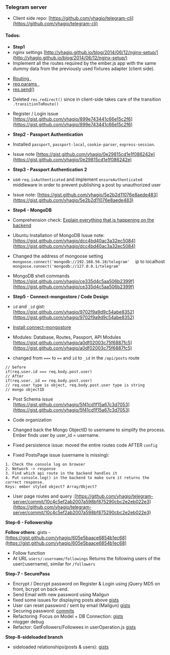### Telegram server

* Client side repo: [https://github.com/yhagio/telegram-cli](https://github.com/yhagio/telegram-cli)

#### Todos:
* **Step1**
* nginx settings [http://yhagio.github.io/blog/2014/06/12/nginx-setup/](http://yhagio.github.io/blog/2014/06/12/nginx-setup/)
* Implement all the routes required by the ember.js app with the same dummy data from the previously used fixtures adapter (client side). 
- [Routing ](http://expressjs.com/4x/api.html#app.VERB), 
- [req.params ](http://expressjs.com/4x/api.html#req.params), 
- [res.send()](http://expressjs.com/4x/api.html#res.send)

* Deleted `res.redirect()` since in client-side takes care of the transition `.transitionToRoute()`

* Register / Login issue [https://gist.github.com/yhagio/899e743441c66e15c2f6](https://gist.github.com/yhagio/899e743441c66e15c2f6)

* **Step2 - Passport Authentication**
* Installed `passport`, `passport-local`, `cookie-parser`, `express-session`.
* Issue note [https://gist.github.com/yhagio/0e29815cd1e1f086242e](https://gist.github.com/yhagio/0e29815cd1e1f086242e)

* **Step3 - Passport Authentication 2**
* use `req.isAuthenticated` and implement `ensureAuthenticated` middleware in order to prevent publishing a post by unauthorized user
* Issue note: [https://gist.github.com/yhagio/5e2b2d11076e8aede483](https://gist.github.com/yhagio/5e2b2d11076e8aede483)

* **Step4 - MongoDB**
* Comprehension check: [Explain everything that is happening on the backend](https://gist.github.com/yhagio/7394b91dfe236ef48814)
* Ubuntu Installation of MongoDB Issue note: [https://gist.github.com/yhagio/dcc4bd40ac3a32ec5084](https://gist.github.com/yhagio/dcc4bd40ac3a32ec5084)
* Changed the address of mongoose setting `mongoose.connect('mongodb://192.168.56.10/telegram'	` ip to localhost `mongoose.connect('mongodb://127.0.0.1/telegram'	`
* MongoDB shell commands [https://gist.github.com/yhagio/ce335d4c5aa506b2399f](https://gist.github.com/yhagio/ce335d4c5aa506b2399f)

* **Step5 - Connect-mongostore / Code Design**
* `id` and `_id` gist: [https://gist.github.com/yhagio/9702f9a9d9c54abe8352](https://gist.github.com/yhagio/9702f9a9d9c54abe8352)
* [Install connect-mongostore](https://github.com/diversario/connect-mongostore)
* Modules: Database, Routes, Passport, API Modules [https://gist.github.com/yhagio/a0df02003c75f6887fc5](https://gist.github.com/yhagio/a0df02003c75f6887fc5)
* changed from `===` to `==` and `id` to `_id` in the `/api/posts` route
```
// before
if(req.user.id === req.body.post.user)
// After
if(req.user._id == req.body.post.user)
// req.user type is object, req.body.post.user type is string
// mongo objectID
```
* Post Schema issue [https://gist.github.com/yhagio/5f41cd1f15a67c3d7053](https://gist.github.com/yhagio/5f41cd1f15a67c3d7053)
* Code organization
* Changed back the Mongo ObjectID to username to simplify the process. Ember finds user by user_id = username.
* Fixed persistence issue: moved the entire routes code AFTER `config`

* Fixed PostsPage issue (username is missing):
```
1. Check the console log on browser
2. Network -> response
3. Find which api route in the backend handles it
4. Put console.log() in the backend to make sure it returns the correct response.
Keys: ember styled object? Array/Object?
```

* User page routes and query :[https://github.com/yhagio/telegram-server/commit/10c4c5ef2ab2007a598bf875290cbc2e2eb022e3](https://github.com/yhagio/telegram-server/commit/10c4c5ef2ab2007a598bf875290cbc2e2eb022e3)

**Step-6 - Followership**

**Follow others**: gists - [https://gist.github.com/yhagio/605e5baace6854b1ec68](https://gist.github.com/yhagio/605e5baace6854b1ec68)
* Follow function
* At URL `users/:username/followings` Returns the following users of the user(:username), similar for `/followers`

**Step-7 - SecurePass**
* Encrypt / Decrypt password on Register & Login using jQuery MD5 on front, bcrypt on back-end.
* Send Email with new password using Mailgun
* fixed some issues for displaying posts above [gists](https://gist.github.com/yhagio/9224cccb652a9a106096)
* User can reset password / sent by email (Mailgun) [gists](https://gist.github.com/yhagio/9c6ac9f185bea1dca5b8)
* Securing password: [commits](https://gist.github.com/yhagio/4eb3ee7309231cdd4017)
* Refactoring :Focus on Model + DB Connection: [gists](https://gist.github.com/yhagio/c462b21adf3ad0386f68)
* nlogger debug
* Refactor: GetFollowers/Followees in userOperation.js [gists](https://gist.github.com/yhagio/2f89fbd54c0979e41f1f)

**Step-8-sideloaded branch**
* sideloaded relationships(posts & users): [gists](https://gist.github.com/yhagio/6dd3bbc910720f84cc34)